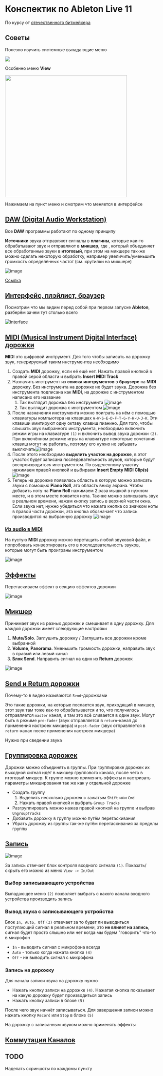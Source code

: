 # Конспектик по Ableton Live 11

По курсу от [отечественного битмейкера](https://www.youtube.com/watch?v=cdcgVkYV0k4&t=3191s)

## Советы

Полезно изучить системные выпадающие меню

<img src="./images/menu.png" />

Особенно меню **View**

<img src="./images/view.png" width="400px"/>


Нажимаем на пункт меню и смотрим что меняется в интерфейсе

## [DAW (Digital Audio Workstation)](https://www.youtube.com/watch?v=cdcgVkYV0k4&t=3191s)

Все **DAW** программы работают по одному принципу

**Источники** звука отправляют сигналы в **плагины**, которые как-то обрабатывают звук и отправляют в **микшер**, где , который объединяет все обработанные звуки в **итоговый**, при этом на микшере так-же можно сделать некоторую обработку, например увеличить/уменьшить громкость определённых частот (см. крутилки на микшере)

![image](./images/daw.png)

[Ссылка](https://excalidraw.com/#json=fsvEAm0fHzIu6njjnLPPe,ndMv8SW_-iXxpKqx2Vg9UQ)

## [Интерфейс, плэйлист, браузер](https://youtu.be/cdcgVkYV0k4?si=cMZCAJBRxUy0doN7&t=664)

Посмотрим что мы видим перед собой при первом запуске **Ableton**, разберём зачем тут столько всего

![interface](./images/interface.png)


## [MIDI (Musical Instrument Digital Interface) дорожки](https://youtu.be/cdcgVkYV0k4?si=ovXWhRoDmKv3r-Yf&t=1912)

**MIDI** это цифровой инструмент. Для того чтобы записать на дорожку звук, генерируемый таким инструментов необходимо

1. Создать **MIDI** дорожку, если её ещё нет. Нажать правой кнопкой в правой серой области и выбрать **Insert MIDI Track**
2. Назначить инструмент из **списка инструментов** в **браузере** на **MIDI** дорожку. Без инструмента на дорожке не будет звука. Дорожка без инструмента подписана как **MIDI**, на дорожке с инструментом написано его название
   1. Так выглядит дорожка без инструмента ![image](./images/midi-no-inst.png)
   2. Так выглядит дорожка с инструментом ![image](./images/midi-with-inst.png)
3. После назначения инструмента можно поиграть на нём с помощью клавиатуры компьютера на клавишах `A-W-S-E-D-F-T-G-Y-H-U-J-K`. Эти клавиши имитируют одну октаву клавиш пианино. Для того, чтобы слышать звук выбранного инструмента, необходимо включить режим игры на клавиатуре `(1)` и включить вывод звука дорожки `(2)`. При включённом режиме игры на клавиатуре некоторые сочетания клавиш могут не работать, поэтому его нужно не забывать выключать![image](./images/midi-play.png)
4. После этого необходимо **выделить участок на дорожке**, в этот участок будет записана последовательность звуков, которые будут воспроизводиться инструментом. По выделенному участку нажимаем правой кнопкой и выбираем **Insert Empty MIDI Clip(s)** ![image](./images/midi-select.png)
5. Теперь на дорожке появилась область в которую можно записать звуки с помощью **Piano Roll**, это область внизу экрана. Чтобы добавить ноту на **Piano Roll** нажимаем 2 раза мышкой в нужном месте, и в этом месте появится нота. Так-же можно записывать звук в реальном времени, нажам кнопку запись в верхней части окна. Если звука нет, нужно убедиться что нажата кнопка со значком ноты в правой части дорожки, эта кнопка обозначает что запись производится на выбранную дорожку ![image](./images/midi-piano-roll.png)

### [Из audio в MIDI](https://youtu.be/cdcgVkYV0k4?si=PKfoA7ujtLyquWEN&t=2352)

На пустую **MIDI** дорожку можно перетащить любой звуковой файл, и попробовать конвертировать его в последовательность звуков, которые могут быть проиграны инструментом

![image](./images/extract-notes.png)

## [Эффекты](https://youtu.be/cdcgVkYV0k4?si=B-Hy4Ipm9H8UPT8O&t=2989)

Перетаскиваем эффект в секцию эффектов дорожки

![image](./images/effect.png)

## [Микшер](https://youtu.be/cdcgVkYV0k4?si=AAApZ2UJl63TXLJ0&t=3182)

Принимает звук из разных дорожек и смешивает в одну дорожку. Для каждой дорожки имеет слеюдующие настройки

1. **Mute/Solo**. Заглушить дорожку / Заглушить все дорожки кроме выбранной
2. **Volume**, **Panorama**. Уменьшить громкость дорожки, направить звук в правый или левый канал
3. **Блок Send**. Направить сигнал на один из **Return** дорожек

![image](./images/mixer.png)

## [Send и Return дорожки](https://youtu.be/cdcgVkYV0k4?si=juT5TGC2g6J5qin2&t=4158)

Почему-то в видео называются `Send`-дорожками

Это такие дорожки, на которые послается звук, приходящий в микшер, этот звук там тоже как-то обрабатывается и то, что получилось отправляется `master` канал, и там это всё сливается в один звук. Могут быть в режиме `pre-fader` (звук отправляется в `return`-канал до применения настроек микшера) и `post-fader` (звук отправляется в `return`-канал после применения настроек микшера)

Нужно при сведении звука

## [Группировка дорожек](https://youtu.be/cdcgVkYV0k4?si=0ThIkpUs4uCYW5wf&t=5359)

Дорожки можно объединять в группы. При группировке дорожек их выходной сигнал идёт в микшер группового канала, после чего в итоговый микшер. К группе можно применять эффекты и настривать параметры микширования так же как у отдельной дорожке

- Создать группу
  1. Выделить несколько дорожек с зажатым `Shift` или `Cmd`
  2. Нажать правой кнопкой и выбрать `Group Tracks`
- Разгруппировать можно нажав правой кнопкой на группе и выбрав `UngroupTracks`
- Добавить дорожку в группу можно путём перетаскивания
- Убрать дорожку из группы так-же путём перетаскивания за пределы группы

## [Запись](https://youtu.be/cdcgVkYV0k4?si=XmU7o8RxYQChUEjI&t=6602)

![image](./images/record.png)

За запись отвечает блок контроля входного сигнала `(1)`. Показать/скрыть его можно из меню `View -> In/Out`

### Выбор записывающего устройства

Выпадающее меню `(2)` позволяет выбрать с какого канала входного устройства производить запись

### Вывод звука с записывающего устройства

Блок `In, Auto, Off` `(3)` отвечает за то будет ли выводиться поступающий сигнал в реальном времени, это **не влияет на запись**, сигнал будет просто слышно или нет когда мы будем "говорить" что-то в микрофон

- `In` - выводить сигнал с микрофона всегда
- `Auto` - только когда нажата кнопка `(4)`
- `Off` - не выводить сигнал с микрофона

### Запись на дорожку

Для начала записи звука на дорожку нужно 

- Нажать кнопку записи на дорожке `(4)`. Нажатая кнопка показывает на какую дорожку будет производиться запись
- Нажать кнопку записи в блоке `(5)`

После чего звук начнёт записываться. Для завершения записи можно нажать кнопку `Record` или `Stop` в блоке `(5)`

На дорожку с записанным звуком можно применять эффекты



## [Коммутация Каналов](https://youtu.be/cdcgVkYV0k4?si=rRl9AsLsv5wZPd8F&t=7674)



## TODO

Наделать скриншоты по каждомы пункту



